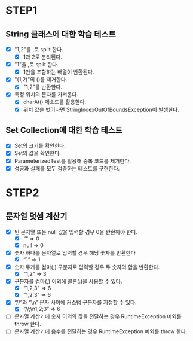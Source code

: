 # STEP1
## String 클래스에 대한 학습 테스트
- [x] "1,2"를 ,로 split 한다.
  - [x] 1과 2로 분리된다. 
- [x] "1"을 ,로 split 한다.
  - [x] 1만을 포함하는 배열이 반환된다.
- [x] "(1,2)"의 ()를 제거한다.
  - [x] "1,2"를 반환한다.
- [x] 특정 위치의 문자를 가져온다. 
  - [x] charAt() 메소드를 활용한다.
  - [x] 위치 값을 벗어나면 StringIndexOutOfBoundsException이 발생한다. 

## Set Collection에 대한 학습 테스트
- [x] Set의 크기를 확인한다.
- [x] Set의 값을 확인한다.
 - [x] ParameterizedTest를 활용해 중복 코드를 제거한다.
 - [x] 성공과 실패를 모두 검증하는 테스트를 구현한다.

# STEP2
## 문자열 덧셈 계산기
- [x] 빈 문자열 또는 null 값을 입력할 경우 0을 반환해야 한다.
  - [x] “” => 0
  - [x] null => 0
- [x] 숫자 하나를 문자열로 입력할 경우 해당 숫자를 반환한다
  - [x] “1” => 1
- [x] 숫자 두개를 컴마(,) 구분자로 입력할 경우 두 숫자의 합을 반환한다.
  - [x] "1,2" => 3 
- [x] 구분자를 컴마(,) 이외에 콜론(:)을 사용할 수 있다.
  - [x] "1,2,3" => 6
  - [x] “1,2:3” => 6
- [x] “//”와 “\n” 문자 사이에 커스텀 구분자를 지정할 수 있다.
  - [x] “//;\n1;2;3” => 6
- [ ] 문자열 계산기에 숫자 이외의 값을 전달하는 경우 RuntimeException 예외를 throw 한다.
- [ ] 문자열 계산기에 음수를 전달하는 경우 RuntimeException 예외를 throw 한다.
